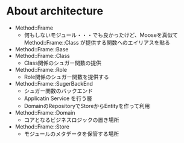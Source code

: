 # About architecture
- Method::Frame
    - 何もしないモジュール・・・でも良かったけど、Mooseを真似て Method::Frame::Class が提供する関数へのエイリアスを貼る
- Method::Frame::Base
- Method::Frame::Class
    - Class関係のシュガー関数の提供
- Method::Frame::Role
    - Role関係のシュガー関数を提供する
- Method::Frame::SugerBackEnd
    - シュガー関数のバックエンド
    - Applicatin Service を行う層
    - DomainのRepositoryでStoreからEntityを作って利用
- Method::Frame::Domain
    - コアとなるビジネスロジックの置き場所
- Method::Frame::Store
    - モジュールのメタデータを保管する場所
